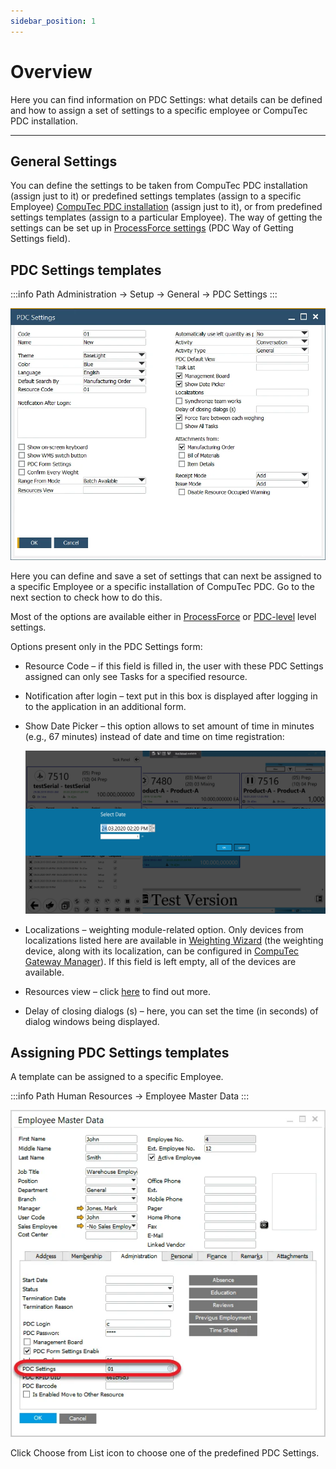 ```yaml
---
sidebar_position: 1
---
```


# Overview

Here you can find information on PDC Settings: what details can be defined and how to assign a set of settings to a specific employee or CompuTec PDC installation.

---

## General Settings

You can define the settings to be taken from CompuTec PDC installation (assign just to it) or predefined settings templates (assign to a specific Employee) [CompuTec PDC installation](../setting-up-the-application.md#setting-up-the-application) (assign just to it), or from predefined settings templates (assign to a particular Employee). The way of getting the settings can be set up in [ProcessForce settings](../setting-up-the-application.md#processforce-settings) (PDC Way of Getting Settings field).

## PDC Settings templates

:::info Path
    Administration → Setup → General → PDC Settings
:::

![PDC Settings](./media/pdc-settings/pdc-settings-general.webp)

Here you can define and save a set of settings that can next be assigned to a specific Employee or a specific installation of CompuTec PDC. Go to the next section to check how to do this.

Most of the options are available either in [ProcessForce](../setting-up-the-application.md#processforce-settings) or [PDC-level](../setting-up-the-application.md#setting-up-the-application) level settings.

Options present only in the PDC Settings form:

- Resource Code – if this field is filled in, the user with these PDC Settings assigned can only see Tasks for a specified resource.
- Notification after login – text put in this box is displayed after logging in to the application in an additional form.
- Show Date Picker – this option allows to set amount of time in minutes (e.g., 67 minutes) instead of date and time on time registration:

  ![Show Date Picker](./media/pdc-settings/show-date-picker.webp)
- Localizations – weighting module-related option. Only devices from localizations listed here are available in [Weighting Wizard](../../weight-scales-integration/working-with-scales.md) (the weighting device, along with its localization, can be configured in [CompuTec Gateway Manager](../../weight-scales-integration/computec-gateway-manager.md)). If this field is left empty, all of the devices are available.
- Resources view – click [here](./resource-view.md) to find out more.
- Delay of closing dialogs (s) – here, you can set the time (in seconds) of dialog windows being displayed.

## Assigning PDC Settings templates

A template can be assigned to a specific Employee.

:::info Path
    Human Resources → Employee Master Data
:::

![Assign Settings](./media/pdc-settings/pdc-assigning-settings.webp)

Click Choose from List icon to choose one of the predefined PDC Settings.
